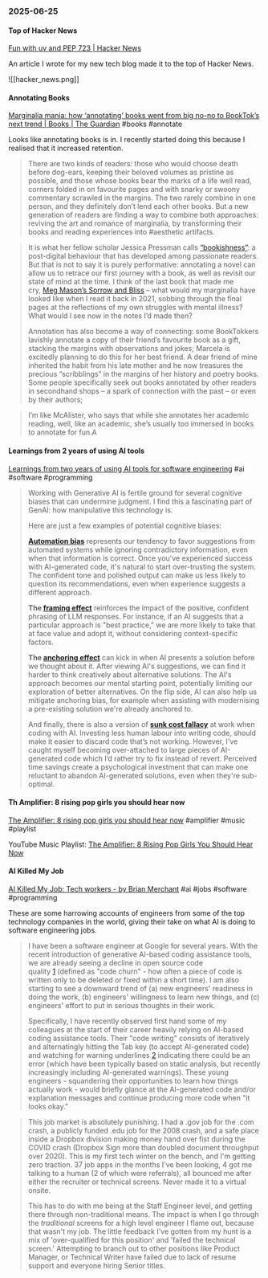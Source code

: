### 2025-06-25
#### Top of Hacker News
[Fun with uv and PEP 723 \| Hacker News](https://news.ycombinator.com/item?id=44369388)

An article I wrote for my new tech blog made it to the top of Hacker News.

![[hacker_news.png]]

#### Annotating Books
[Marginalia mania: how ‘annotating’ books went from big no-no to BookTok’s next trend \| Books \| The Guardian](https://www.theguardian.com/books/2025/jun/23/marginalia-mania-how-annotating-books-went-from-big-no-no-to-booktoks-next-trend) #books #annotate

Looks like annotating books is in. I recently started doing this because I realised that it increased retention.

> There are two kinds of readers: those who would choose death before dog-ears, keeping their beloved volumes as pristine as possible, and those whose books bear the marks of a life well read, corners folded in on favourite pages and with snarky or swoony commentary scrawled in the margins. The two rarely combine in one person, and they definitely don’t lend each other books. But a new generation of readers are finding a way to combine both approaches: reviving the art and romance of marginalia, by transforming their books and reading experiences into #aesthetic artifacts.

> It is what her fellow scholar Jessica Pressman calls [“bookishness”](https://cup.columbia.edu/book/bookishness/9780231195133/): a post-digital behaviour that has developed among passionate readers. But that is not to say it is purely performative: annotating a novel can allow us to retrace our first journey with a book, as well as revisit our state of mind at the time. I think of the last book that made me cry, [Meg Mason’s Sorrow and Bliss](https://www.theguardian.com/books/2021/jun/05/sorrow-and-bliss-by-meg-mason-review-tender-huge-hearted-comedy) – what would my marginalia have looked like when I read it back in 2021, sobbing through the final pages at the reflections of my own struggles with mental illness? What would I see now in the notes I’d made then?
> 
> Annotation has also become a way of connecting: some BookTokkers lavishly annotate a copy of their friend’s favourite book as a gift, stacking the margins with observations and jokes; Marcela is excitedly planning to do this for her best friend. A dear friend of mine inherited the habit from his late mother and he now treasures the precious “scribblings” in the margins of her history and poetry books. Some people specifically seek out books annotated by other readers in secondhand shops – a spark of connection with the past – or even by their authors;

> I’m like McAlister, who says that while she annotates her academic reading, well, like an academic, she’s usually too immersed in books to annotate for fun.A

#### Learnings from 2 years of using AI tools
[Learnings from two years of using AI tools for software engineering](https://newsletter.pragmaticengineer.com/p/two-years-of-using-ai) #ai #software #programming

> Working with Generative AI is fertile ground for several cognitive biases that can undermine judgment. I find this a fascinating part of GenAI: how manipulative this technology is.
> 
> Here are just a few examples of potential cognitive biases:
> 
> **[Automation bias](https://en.wikipedia.org/wiki/Automation_bias)** represents our tendency to favor suggestions from automated systems while ignoring contradictory information, even when that information is correct. Once you've experienced success with AI-generated code, it's natural to start over-trusting the system. The confident tone and polished output can make us less likely to question its recommendations, even when experience suggests a different approach.
> 
> **The [framing effect](https://en.wikipedia.org/wiki/Framing_effect_\(psychology\))** reinforces the impact of the positive, confident phrasing of LLM responses. For instance, if an AI suggests that a particular approach is "best practice," we are more likely to take that at face value and adopt it, without considering context-specific factors.
> 
> **The [anchoring effect](https://en.wikipedia.org/wiki/Anchoring_effect)** can kick in when AI presents a solution before we thought about it. After viewing AI's suggestions, we can find it harder to think creatively about alternative solutions. The AI's approach becomes our mental starting point, potentially limiting our exploration of better alternatives. On the flip side, AI can also help us mitigate anchoring bias, for example when assisting with modernising a pre-existing solution we're already anchored to.
> 
> And finally, there is also a version of **[sunk cost fallacy](https://en.wikipedia.org/wiki/Sunk_cost#Fallacy_effect)** at work when coding with AI. Investing less human labour into writing code, should make it easier to discard code that’s not working. However, I've caught myself becoming over-attached to large pieces of AI-generated code which I’d rather try to fix instead of revert. Perceived time savings create a psychological investment that can make one reluctant to abandon AI-generated solutions, even when they're sub-optimal.

#### Th Amplifier: 8 rising pop girls you should hear now
[The Amplifier: 8 rising pop girls you should hear now](https://messaging-custom-newsletters.nytimes.com/dynamic/render?campaign_id=295&emc=edit_amp_20250624&free_trial=0&instance_id=157165&isViewInBrowser=true&nl=the-amplifier&paid_regi=1&productCode=AMP&regi_id=171436108&segment_id=200561&sendId=200561&uri=nyt://newsletter/ce987509-a440-5351-a1f3-be33532421f4&user_id=002ec5c9b026bf8dbaa219882849786e) #amplifier #music #playlist 

YouTube Music Playlist: [The Amplifier: 8 Rising Pop Girls You Should Hear Now](https://music.youtube.com/playlist?list=PLu_RmAJBNiIIpoAC-b-HjYmkstlsaBYkP&si=G86XawFM5vWWuUna)


#### AI Killed My Job
[AI Killed My Job: Tech workers - by Brian Merchant](https://www.bloodinthemachine.com/p/how-ai-is-killing-jobs-in-the-tech-f39) #ai #jobs #software #programming 

These are some harrowing accounts of engineers from some of the top technology companies in the world, giving their take on what AI is doing to software engineering jobs.

> I have been a software engineer at Google for several years. With the recent introduction of generative AI-based coding assistance tools, we are already seeing a decline in open source code quality [1](https://www.bloodinthemachine.com/p/how-ai-is-killing-jobs-in-the-tech-f39#footnote-1-166816747) (defined as "code churn" - how often a piece of code is written only to be deleted or fixed within a short time). I am also starting to see a downward trend of (a) new engineers' readiness in doing the work, (b) engineers' willingness to learn new things, and (c) engineers' effort to put in serious thoughts in their work.
> 
> Specifically, I have recently observed first hand some of my colleagues at the start of their career heavily relying on AI-based coding assistance tools. Their "code writing" consists of iteratively and alternatingly hitting the Tab key (to accept AI-generated code) and watching for warning underlines [2](https://www.bloodinthemachine.com/p/how-ai-is-killing-jobs-in-the-tech-f39#footnote-2-166816747) indicating there could be an error (which have been typically based on static analysis, but recently increasingly including AI-generated warnings). These young engineers - squandering their opportunities to learn how things actually work - would briefly glance at the AI-generated code and/or explanation messages and continue producing more code when "it looks okay."

> This job market is absolutely punishing. I had a .gov job for the .com crash, a publicly funded .edu job for the 2008 crash, and a safe place inside a Dropbox division making money hand over fist during the COVID crash (Dropbox Sign more than doubled document throughput over 2020). This is my first tech winter on the bench, and I'm getting zero traction. 37 job apps in the months I've been looking, 4 got me talking to a human (2 of which were referrals), all bounced me after either the recruiter or technical screens. Never made it to a virtual onsite.
> 
> This has to do with me being at the Staff Engineer level, and getting there through non-traditional means. The impact is when I go through the _traditional_ screens for a high level engineer I flame out, because that wasn't my job. The little feedback I've gotten from my hunt is a mix of 'over-qualified for this position' and 'failed the technical screen.' Attempting to branch out to other positions like Product Manager, or Technical Writer have failed due to lack of resume support and everyone hiring Senior titles.